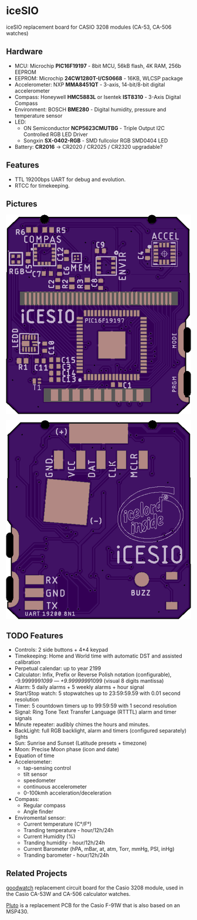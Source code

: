 # iceSIO
iceSIO replacement board for CASIO 3208 modules (CA-53, CA-506 watches)

## Hardware
* MCU: Microchip **PIC16F19197** - 8bit MCU, 56kB flash, 4K RAM, 256b EEPROM
* EEPROM: Microchip **24CW1280T-I/CS0668** - 16KB, WLCSP package
* Accelerometer: NXP **MMA8451QT** - 3-axis, 14-bit/8-bit digital accelerometer
* Compass: Honeywell **HMC5883L** or Isentek **IST8310** - 3-Axis Digital Compass
* Environment: BOSCH **BME280** - Digital humidity, pressure and temperature sensor
* LED:
  * ON Semiconductor **NCP5623CMUTBG** - Triple Output I2C Controlled RGB LED Driver
  * Songxin **SX-0402-RGB** - SMD fullcolor RGB SMD0404 LED
* Battery: **CR2016** -> CR2020 / CR2025 / CR2320 upgradable?

## Features
* TTL 19200bps UART for debug and evolution.
* RTCC for timekeeping.

## Pictures
![front](https://github.com/icelord75/icesio/blob/master/front.png)

![back](https://github.com/icelord75/icesio/blob/master/back.png)

## TODO Features
* Controls: 2 side buttons + 4*4 keypad
* Timekeeping: Home and World time with automatic DST and assisted calibration
* Perpetual calendar: up to year 2199
* Calculator: Infix, Prefix or Reverse Polish notation (configurable), -9.999999*1099 — +9.9999999*1099 (visual 8 digits mantissa)
* Alarm: 5 daily alarms + 5 weekly alarms + hour signal
* Start/Stop watch: 5 stopwatches up to 23:59:59.59 with 0.01 second resolution
* Timer: 5 countdown timers up to 99:59:59 with 1 second resolution
* Signal: Ring Tone Text Transfer Language (RTTTL) alarm and timer signals
* Minute repeater: audibly chimes the hours and minutes.
* BackLight: full RGB backlight, alarm and timers (configured separately) lights
* Sun: Sunrise and Sunset (Latitude presets + timezone)
* Moon: Precise Moon phase (icon and date)
* Equation of time
* Accelerometer:
  * tap-sensing control
  * tilt sensor
  * speedometer
  * continuous accelerometer
  * 0-100kmh acceleration/deceleration
* Compass:
  * Regular compass
  * Angle finder
* Enviromental sensor:
  * Current temperature (C°/F°)
  * Tranding temperature - hour/12h/24h
  * Current Humidity (%)
  * Tranding humidity - hour/12h/24h
  * Current Barometer (hPA, mBar, at, atm, Torr, mmHg, PSI, inHg)
  * Tranding barometer - hour/12h/24h

## Related Projects
[goodwatch](https://github.com/travisgoodspeed/goodwatch) replacement circuit board for the Casio 3208 module, used in the Casio CA-53W and CA-506 calculator watches.

[Pluto](https://github.com/carrotIndustries/pluto) is a replacement PCB for the Casio F-91W that is also based on an MSP430.

